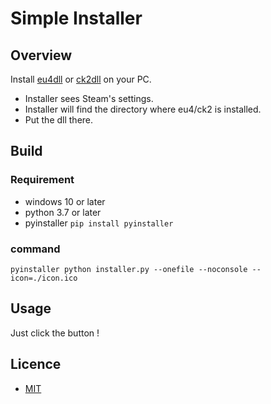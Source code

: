 # Simple Installer

## Overview
Install [eu4dll](https://github.com/matanki-saito/EU4dll) or [ck2dll](https://github.com/matanki-saito/CK2dll) on your PC.
 - Installer sees Steam's settings.
 - Installer will find the directory where eu4/ck2 is installed.
 - Put the dll there.

## Build
### Requirement
 - windows 10 or later
 - python 3.7 or later
 - pyinstaller ```pip install pyinstaller```
### command

```
pyinstaller python installer.py --onefile --noconsole --icon=./icon.ico
```

## Usage
 Just click the button !
 
## Licence
 - [MIT](https://github.com/tcnksm/tool/blob/master/LICENCE)
